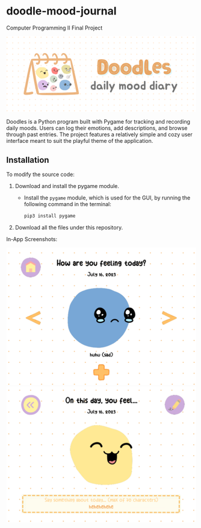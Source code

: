 # doodle-mood-journal
Computer Programming II Final Project

![Doodles Mood Journal](images/doodle.png.png)

Doodles is a Python program built with Pygame for tracking and recording daily moods. Users can log their emotions, add descriptions, and browse through past entries. The project features a relatively simple and cozy user interface meant to suit the playful theme of the application.

## Installation

To modify the source code:

1. Download and install the pygame module.

   - Install the `pygame` module, which is used for the GUI, by running the following command in the terminal:

     ```bash
     pip3 install pygame
     ```

2. Download all the files under this repository.

In-App Screenshots:

![Doodles Mood Journal](images/ss1.png)   ![Doodles Mood Journal](images/ss2.png)
